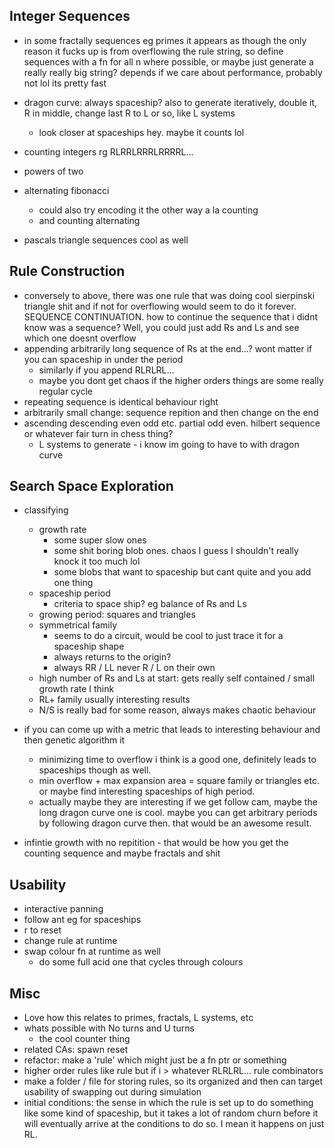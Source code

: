 Integer Sequences
-----------------
 - in some fractally sequences eg primes it appears as though the only reason it fucks up is from overflowing the rule string, so define sequences with a fn for all n where possible, or maybe just generate a really really big string? depends if we care about performance, probably not lol its pretty fast

 - dragon curve: always spaceship? also to generate iteratively, double it, R in middle, change last R to L or so, like L systems
    - look closer at spaceships hey. maybe it counts lol
 - counting integers rg RLRRLRRRLRRRRL...
 - powers of two
 - alternating fibonacci
   - could also try encoding it the other way a la counting
   - and counting alternating
 - pascals triangle sequences cool as well




Rule Construction
-----------------
 - conversely to above, there was one rule that was doing cool sierpinski triangle shit and if not for overflowing would seem to do it forever. SEQUENCE CONTINUATION. how to continue the sequence that i didnt know was a sequence? Well, you could just add Rs and Ls and see which one doesnt overflow
 - appending arbitrarily long sequence of Rs at the end...? wont matter if you can spaceship in under the period
   - similarly if you append RLRLRL...
   - maybe you dont get chaos if the higher orders things are some really regular cycle
 - repeating sequence is identical behaviour right
 - arbitrarily small change: sequence repition and then change on the end
 - ascending descending even odd etc. partial odd even. hilbert sequence or whatever fair turn in chess thing?
   - L systems to generate - i know im going to have to with dragon curve




Search Space Exploration
------------------------
 - classifying
   - growth rate
     - some super slow ones
     - some shit boring blob ones. chaos I guess I shouldn't really knock it too much lol
     - some blobs that want to spaceship but cant quite and you add one thing
   - spaceship period
     - criteria to space ship? eg balance of Rs and Ls
   - growing period: squares and triangles
   - symmetrical family
     - seems to do a circuit, would be cool to just trace it for a spaceship shape
     - always returns to the origin?
     - always RR / LL never R / L on their own
   - high number of Rs and Ls at start: gets really self contained / small growth rate I think
   - RL+ family usually interesting results
   - N/S is really bad for some reason, always makes chaotic behaviour
 
 - if you can come up with a metric that leads to interesting behaviour and then genetic algorithm it
    - minimizing time to overflow i think is a good one, definitely leads to spaceships though as well.
    - min overflow + max expansion area = square family or triangles etc. or maybe find interesting spaceships of high period.
    - actually maybe they are interesting if we get follow cam, maybe the long dragon curve one is cool. maybe you can get arbitrary periods
      by following dragon curve then. that would be an awesome result.
    
 - infintie growth with no repitition - that would be how you get the counting sequence and maybe fractals and shit


Usability
---------
 - interactive panning
 - follow ant eg for spaceships
 - r to reset
 - change rule at runtime
 - swap colour fn at runtime as well
   - do some full acid one that cycles through colours


Misc
----
 - Love how this relates to primes, fractals, L systems, etc
 - whats possible with No turns and U turns
   - the cool counter thing
 - related CAs: spawn reset
 - refactor: make a 'rule' which might just be a fn ptr or something
 - higher order rules like rule but if i > whatever RLRLRL... rule combinators
 - make a folder / file for storing rules, so its organized and then can target usability of swapping out during simulation
 - initial conditions: the sense in which the rule is set up to do something like some kind of spaceship, but it takes a lot of random churn before it will eventually arrive at the conditions to do so. I mean it happens on just RL.